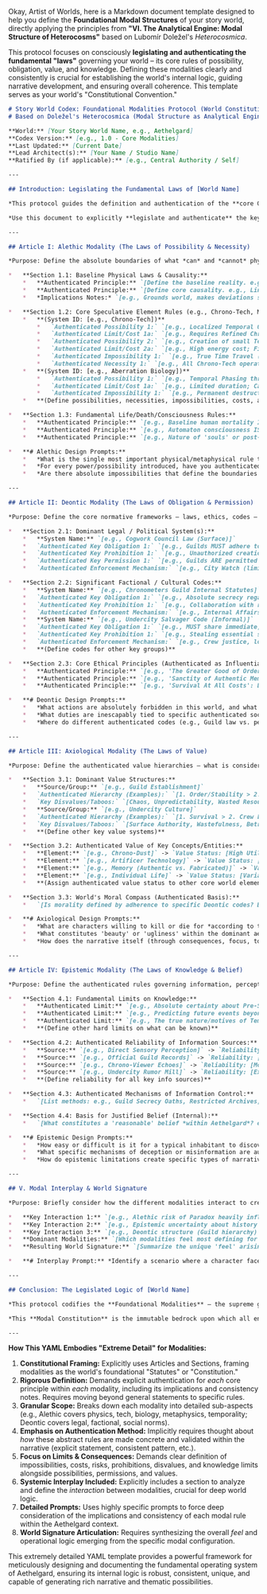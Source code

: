 Okay, Artist of Worlds, here is a Markdown document template designed to help you define the **Foundational Modal Structures** of your story world, directly applying the principles from **"VI. The Analytical Engine: Modal Structure of Heterocosms"** based on Lubomír Doležel's *Heterocosmica*.

This protocol focuses on consciously **legislating and authenticating the fundamental "laws"** governing your world – its core rules of possibility, obligation, value, and knowledge. Defining these modalities clearly and consistently is crucial for establishing the world's internal logic, guiding narrative development, and ensuring overall coherence. This template serves as your world's "Constitutional Convention."

```markdown
# Story World Codex: Foundational Modalities Protocol (World Constitution)
# Based on Doležel's Heterocosmica (Modal Structure as Analytical Engine)

**World:** [Your Story World Name, e.g., Aethelgard]
**Codex Version:** [e.g., 1.0 - Core Modalities]
**Last Updated:** [Current Date]
**Lead Architect(s):** [Your Name / Studio Name]
**Ratified By (if applicable):** [e.g., Central Authority / Self]

---

## Introduction: Legislating the Fundamental Laws of [World Name]

*This protocol guides the definition and authentication of the **core Governing Modalities** for the [Your Story World Name] heterocosm. Following Doležel, these structures are not external analytical tools but **intrinsic properties of the world system itself, constituted through authenticated predication**. They form the **fundamental 'operating system' or 'constitution'** defining what is possible, necessary, obligatory, permissible, valuable, and knowable within this specific reality.*

*Use this document to explicitly **legislate and authenticate** the key rules for each modality. Clarity, consistency, and consideration of their interplay are paramount for building a coherent, functional, and narratively potent heterocosm.*

---

## Article I: Alethic Modality (The Laws of Possibility & Necessity)

*Purpose: Define the absolute boundaries of what *can* and *cannot* physically, metaphysically, or technologically occur. Establish the fundamental operational reality.*

*   **Section 1.1: Baseline Physical Laws & Causality:**
    *   **Authenticated Principle:** `[Define the baseline reality. e.g., Standard AW-analogous physics apply EXCEPT where superseded by authenticated Chrono-Tech/Anomalies.]`
    *   **Authenticated Principle:** `[Define core causality. e.g., Linear causality dominant; Paradox is a real, dangerous consequence of attempting temporal alteration; Localized non-linear effects ARE possible near anomalies.]`
    *   *Implications Notes:* `[e.g., Grounds world, makes deviations significant, defines core danger.]`

*   **Section 1.2: Core Speculative Element Rules (e.g., Chrono-Tech, Magic, Unique Biology):**
    *   **(System ID: [e.g., Chrono-Tech])**
        *   `Authenticated Possibility 1:` `[e.g., Localized Temporal Observation ('Echo Viewing') IS possible.]`
        *   `Authenticated Limit/Cost 1a:` `[e.g., Requires Refined Chrono-Dust; Limited to ~24hr lookback; Accuracy degrades; Induces Temporal Sickness.]`
        *   `Authenticated Possibility 2:` `[e.g., Creation of small Temporal Stasis Fields IS possible.]`
        *   `Authenticated Limit/Cost 2a:` `[e.g., High energy cost; Field instability risk increases with size/duration; Cannot preserve consciousness long-term.]`
        *   `Authenticated Impossibility 1:` `[e.g., True Time Travel (altering authenticated past) IS alethically impossible with known tech.]`
        *   `Authenticated Necessity 1:` `[e.g., All Chrono-Tech operation NECESSARILY incurs Paradox Risk.]`
    *   **(System ID: [e.g., Aberration Biology])**
        *   `Authenticated Possibility 1:` `[e.g., Temporal Phasing through standard matter IS possible for Echo-type Aberrations.]`
        *   `Authenticated Limit/Cost 1a:` `[e.g., Limited duration; Cannot interact physically while phased; Vulnerable to specific fields during phase.]`
        *   `Authenticated Impossibility 1:` `[e.g., Permanent destruction by conventional means IS impossible.]`
    *   **(Define possibilities, necessities, impossibilities, costs, and limits for ALL core speculative systems)**

*   **Section 1.3: Fundamental Life/Death/Consciousness Rules:**
    *   **Authenticated Principle:** `[e.g., Baseline human mortality IS final; no authenticated resurrection exists.]`
    *   **Authenticated Principle:** `[e.g., Automaton consciousness IS NOT standard; emergent sentience IS a rare, authenticated anomaly/glitch, not a designed feature.]`
    *   **Authenticated Principle:** `[e.g., Nature of 'souls' or post-death existence IS epistemically unknown/unauthenticated.]`

*   **# Alethic Design Prompts:**
    *   *What is the single most important physical/metaphysical rule that makes your world unique? How is it clearly authenticated?*
    *   *For every power/possibility introduced, have you authenticated at least two meaningful limitations, costs, or risks?*
    *   *Are there absolute impossibilities that define the boundaries of this reality?*

---

## Article II: Deontic Modality (The Laws of Obligation & Permission)

*Purpose: Define the core normative frameworks – laws, ethics, codes – governing behavior.*

*   **Section 2.1: Dominant Legal / Political System(s):**
    *   **System Name:** `[e.g., Cogwork Council Law (Surface)]`
    *   `Authenticated Key Obligation 1:` `[e.g., Guilds MUST adhere to Dust Quotas set by Council.]`
    *   `Authenticated Key Prohibition 1:` `[e.g., Unauthorized creation of Paradox Level 3+ Anomalies IS forbidden, punishable by...]`
    *   `Authenticated Key Permission 1:` `[e.g., Guilds ARE permitted internal self-governance regarding non-temporal matters.]`
    *   `Authenticated Enforcement Mechanism:` `[e.g., City Watch (limited); Guild Security (internally); Council Tribunal (major disputes).]`

*   **Section 2.2: Significant Factional / Cultural Codes:**
    *   **System Name:** `[e.g., Chronometers Guild Internal Statutes]`
    *   `Authenticated Key Obligation 1:` `[e.g., Absolute secrecy regarding core temporal research MUST be maintained.]`
    *   `Authenticated Key Prohibition 1:` `[e.g., Collaboration with rival Guilds on sensitive tech IS forbidden.]`
    *   `Authenticated Enforcement Mechanism:` `[e.g., Internal Affairs division, threat of memory wipe.]`
    *   **System Name:** `[e.g., Undercity Salvager Code (Informal)]`
    *   `Authenticated Key Obligation 1:` `[e.g., MUST share immediate, life-threatening hazard info (e.g., Aberration sighting) with nearby allied crews.]`
    *   `Authenticated Key Prohibition 1:` `[e.g., Stealing essential survival gear from another known crew IS taboo.]`
    *   `Authenticated Enforcement Mechanism:` `[e.g., Crew justice, loss of reputation/network access, violence.]`
    *   **(Define codes for other key groups)**

*   **Section 2.3: Core Ethical Principles (Authenticated as Influential):**
    *   **Authenticated Principle:** `[e.g., 'The Greater Good of Order': Justification often used by authorities for restrictive measures.]`
    *   **Authenticated Principle:** `[e.g., 'Sanctity of Authentic Memory': Minority principle held by dissidents opposing Memory Keepers.]`
    *   **Authenticated Principle:** `[e.g., 'Survival At All Costs': Dominant pragmatism in resource-poor areas.]`

*   **# Deontic Design Prompts:**
    *   *What actions are absolutely forbidden in this world, and what are the authenticated consequences?*
    *   *What duties are inescapably tied to specific authenticated social roles?*
    *   *Where do different authenticated codes (e.g., Guild law vs. personal ethics vs. Salvager code) inevitably clash, creating dilemmas?*

---

## Article III: Axiological Modality (The Laws of Value)

*Purpose: Define the authenticated value hierarchies – what is considered good/bad, desirable/undesirable, etc., *within* the world.*

*   **Section 3.1: Dominant Value Structures:**
    *   **Source/Group:** `[e.g., Guild Establishment]`
    *   `Authenticated Hierarchy (Examples):` `[1. Order/Stability > 2. Control/Managed Knowledge > 3. Efficiency/Guild Prosperity > 4. Individual Well-being (lower rank).]`
    *   `Key Disvalues/Taboos:` `[Chaos, Unpredictability, Wasted Resources, Uncontrolled Truth.]`
    *   **Source/Group:** `[e.g., Undercity Culture]`
    *   `Authenticated Hierarchy (Examples):` `[1. Survival > 2. Crew Loyalty/Trust > 3. Resourcefulness/Autonomy > 4. Mended Beauty/Resilience.]`
    *   `Key Disvalues/Taboos:` `[Surface Authority, Wastefulness, Betrayal, Fragility.]`
    *   **(Define other key value systems)**

*   **Section 3.2: Authenticated Value of Key Concepts/Entities:**
    *   **Element:** `[e.g., Chrono-Dust]` -> `Value Status: [High Utility/Economic; Negative Health/Stability Association]`
    *   **Element:** `[e.g., Artificer Technology]` -> `Value Status: [Ambivalent: High Potential Power/Knowledge; High Risk/Hubris Association]`
    *   **Element:** `[e.g., Memory (Authentic vs. Fabricated)]` -> `Value Status: [Contested: Truth valued by some, Stability via controlled memory valued by others]`
    *   **Element:** `[e.g., Individual Life]` -> `Value Status: [Variable/Stratified based on Guild status/utility]`
    *   **(Assign authenticated value status to other core world elements)**

*   **Section 3.3: World's Moral Compass (Authenticated Basis):**
    *   `[Is morality defined by adherence to specific Deontic codes? By consequences (utilitarianism)? By inherent virtue/nature (axiological essentialism)? By divine will (if applicable)? e.g., Aethelgard features competing systems: Guild consequentialism vs. Undercity survival ethics vs. individualistic truth-seeking.]`

*   **# Axiological Design Prompts:**
    *   *What are characters willing to kill or die for *according to the values authenticated for this world*?*
    *   *What constitutes 'beauty' or 'ugliness' within the dominant aesthetics? How is this shown?*
    *   *How does the narrative itself (through consequences, focus, tone) implicitly authenticate certain values over others?*

---

## Article IV: Epistemic Modality (The Laws of Knowledge & Belief)

*Purpose: Define the authenticated rules governing information, perception, truth, and certainty.*

*   **Section 4.1: Fundamental Limits on Knowledge:**
    *   **Authenticated Limit:** `[e.g., Absolute certainty about Pre-Shattering history IS impossible due to authenticated record loss/manipulation.]`
    *   **Authenticated Limit:** `[e.g., Predicting future events beyond short-term, localized probabilities IS impossible.]`
    *   **Authenticated Limit:** `[e.g., The true nature/motives of Temporal Aberrations ARE currently unknowable via authenticated methods.]`
    *   **(Define other hard limits on what can be known)**

*   **Section 4.2: Authenticated Reliability of Information Sources:**
    *   **Source:** `[e.g., Direct Sensory Perception]` -> `Reliability: [Generally High BUT explicitly vulnerable to authenticated temporal distortions.]`
    *   **Source:** `[e.g., Official Guild Records]` -> `Reliability: [Moderately High for operational data, Low/Suspect for historical/politically sensitive info due to authenticated manipulation potential.]`
    *   **Source:** `[e.g., Chrono-Viewer Echoes]` -> `Reliability: [Moderate but inherently flawed; authenticated degradation, limited scope, requires expert interpretation.]`
    *   **Source:** `[e.g., Undercity Rumor Mill]` -> `Reliability: [Extremely Low; authenticated primarily as reflecting anxieties/beliefs, rarely factual unless corroborated.]`
    *   **(Define reliability for all key info sources)**

*   **Section 4.3: Authenticated Mechanisms of Information Control:**
    *   `[List methods: e.g., Guild Secrecy Oaths, Restricted Archives, Council Propaganda (Chronocasts), Memory Keeper Redaction/Manipulation, Technological Surveillance/Censorship, Destruction of Evidence.]`

*   **Section 4.4: Basis for Justified Belief (Internal):**
    *   `[What constitutes a 'reasonable' belief *within Aethelgard*? e.g., Heavy reliance on direct observation and trusted personal networks due to unreliable institutions; Guild members trust authenticated Guild data more; Undercity trusts demonstrated survival skill over official reports.]`

*   **# Epistemic Design Prompts:**
    *   *How easy or difficult is it for a typical inhabitant to discover the 'truth' about important matters?*
    *   *What specific mechanisms of deception or misinformation are authenticated within the world?*
    *   *How do epistemic limitations create specific types of narrative challenges (e.g., investigation, navigating propaganda)?*

---

## V. Modal Interplay & World Signature

*Purpose: Briefly consider how the different modalities interact to create Aethelgard's unique operational logic.*

*   **Key Interaction 1:** `[e.g., Alethic risk of Paradox heavily influences Deontic laws restricting Chrono-Tech use.]`
*   **Key Interaction 2:** `[e.g., Epistemic uncertainty about history fuels Axiological conflict over how to value the past (preserve vs. control vs. ignore).]`
*   **Key Interaction 3:** `[e.g., Deontic structure (Guild hierarchy) interacts with Economic state (Dust control) to create Axiological reality of social inequality.]`
*   **Dominant Modalities:** `[Which modalities feel most defining for Aethelgard? e.g., Alethic (temporal instability limits everything) and Epistemic (contested history/truth) seem dominant, shaping the Noir/Mystery feel.]`
*   **Resulting World Signature:** `[Summarize the unique 'feel' arising from this configuration. e.g., A world where reality itself is unstable, knowledge is power but deeply unreliable, order is obsessively pursued but constantly undermined by temporal chaos and human fallibility, and survival often requires navigating complex ethical grey areas.]`

*   **# Interplay Prompt:** *Identify a scenario where a character faces a choice involving conflict between at least three different modalities (e.g., doing what is *possible* vs. what is *permitted* vs. what is *valued* based on *limited knowledge*).*

---

## Conclusion: The Legislated Logic of [World Name]

*This protocol codifies the **Foundational Modalities** – the supreme governing laws – of the [Your Story World Name] heterocosm. These authenticated principles, established through authoritative predication, define the **world's unique internal logic, possibilities, constraints, norms, values, and knowledge structures**.*

*This **Modal Constitution** is the immutable bedrock upon which all entities must operate and all narratives must unfold. Its clear definition and consistent application are essential for achieving the **coherence, depth, and resonant meaning** characteristic of a well-architected heterocosm. It transforms the imaginative premise into a functional, rule-governed semantic universe.*

---
```

**How This YAML Embodies "Extreme Detail" for Modalities:**

1.  **Constitutional Framing:** Explicitly uses Articles and Sections, framing modalities as the world's foundational "Statutes" or "Constitution."
2.  **Rigorous Definition:** Demands explicit authentication for *each* core principle within *each* modality, including its implications and consistency notes. Requires moving beyond general statements to specific rules.
3.  **Granular Scope:** Breaks down each modality into detailed sub-aspects (e.g., Alethic covers physics, tech, biology, metaphysics, temporality; Deontic covers legal, factional, social norms).
4.  **Emphasis on Authentication Method:** Implicitly requires thought about *how* these abstract rules are made concrete and validated within the narrative (explicit statement, consistent pattern, etc.).
5.  **Focus on Limits & Consequences:** Demands clear definition of impossibilities, costs, risks, prohibitions, disvalues, and knowledge limits alongside possibilities, permissions, and values.
6.  **Systemic Interplay Included:** Explicitly includes a section to analyze and define the *interaction* between modalities, crucial for deep world logic.
7.  **Detailed Prompts:** Uses highly specific prompts to force deep consideration of the implications and consistency of each modal rule within the Aethelgard context.
8.  **World Signature Articulation:** Requires synthesizing the overall *feel* and operational logic emerging from the specific modal configuration.

This extremely detailed YAML template provides a powerful framework for meticulously designing and documenting the fundamental operating system of Aethelgard, ensuring its internal logic is robust, consistent, unique, and capable of generating rich narrative and thematic possibilities.